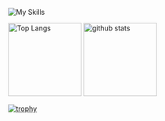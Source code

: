 ![My Skills](https://skillicons.dev/icons?i=js,ts,vue,vite,nuxtjs,pinia,react,nextjs,nodejs,supabase,astro,docker,figma,github,netlify,vercel)

<p align="left"> 
  <img alt="Top Langs" height="150px" src="https://github-readme-stats.vercel.app/api/top-langs/?username=mars-tatsuru&layout=compact&show_icons=true&theme=onedark" />
  <img alt="github stats" height="150px" src="https://github-readme-stats.vercel.app/api?username=mars-tatsuru&theme=onedark&show_icons=ture" />
</p>

[![trophy](https://github-profile-trophy.vercel.app/?username=mars-tatsuru&theme=onedark&column=7)](https://github.com/mars-tatsuru/github-profile-trophy)
